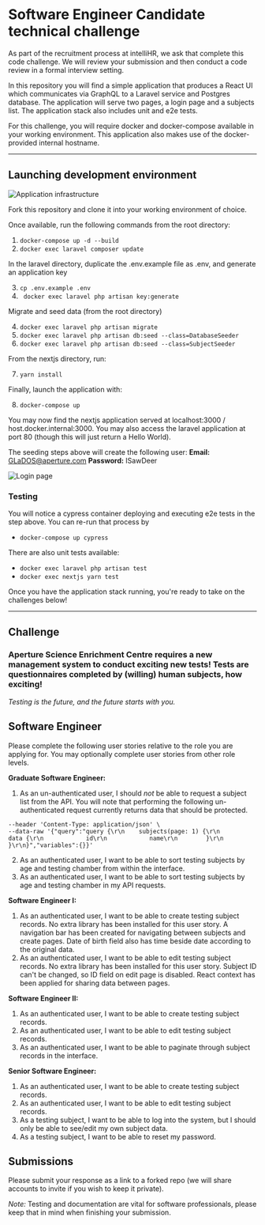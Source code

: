 # Software Engineer Candidate technical challenge

As part of the recruitment process at intelliHR, we ask that complete this code challenge. We will review your submission and then conduct a code review in a formal interview setting.

In this repository you will find a simple application that produces a React UI which communicates via GraphQL to a Laravel service and Postgres database. The application will serve two pages, a login page and a subjects list. The application stack also includes unit and e2e tests.

For this challenge, you will require docker and docker-compose available in your working environment. This application also makes use of the docker-provided internal hostname.

---

## Launching development environment

![Application infrastructure](./infrastructure.jpg)

Fork this repository and clone it into your working environment of choice.

Once available, run the following commands from the root directory:

1. `docker-compose up -d --build`
2. `docker exec laravel composer update`

In the laravel directory, duplicate the .env.example file as .env, and generate an application key

3. `cp .env.example .env`
4. ` docker exec laravel php artisan key:generate`

Migrate and seed data (from the root directory)

4. `docker exec laravel php artisan migrate`
5. `docker exec laravel php artisan db:seed --class=DatabaseSeeder`
6. `docker exec laravel php artisan db:seed --class=SubjectSeeder`

From the nextjs directory, run:

7. `yarn install`

Finally, launch the application with:

8. `docker-compose up`

You may now find the nextjs application served at localhost:3000 / host.docker.internal:3000. You may also access the laravel application at port 80 (though this will just return a Hello World).

The seeding steps above will create the following user:
**Email:** GLaDOS@aperture.com
**Password:** ISawDeer

![Login page](./login.png)

### Testing

You will notice a cypress container deploying and executing e2e tests in the step above. You can re-run that process by

- `docker-compose up cypress`

There are also unit tests available:

- `docker exec laravel php artisan test`
- `docker exec nextjs yarn test`

Once you have the application stack running, you're ready to take on the challenges below!

---

## Challenge

### Aperture Science Enrichment Centre requires a new management system to conduct exciting new tests! Tests are questionnaires completed by (willing) human subjects, how exciting!

_Testing is the future, and the future starts with you._

## Software Engineer

Please complete the following user stories relative to the role you are applying for. You may optionally complete user stories from other role levels.

**Graduate Software Engineer:**

1. As an un-authenticated user, I should _not_ be able to request a subject list from the API. You will note that performing the following un-authenticated request currently returns data that should be protected.

```curl --location --request POST 'http://host.docker.internal/graphql' \
--header 'Content-Type: application/json' \
--data-raw '{"query":"query {\r\n    subjects(page: 1) {\r\n        data {\r\n            id\r\n            name\r\n        }\r\n    }\r\n}","variables":{}}'
```

2. As an authenticated user, I want to be able to sort testing subjects by age and testing chamber from within the interface.
3. As an authenticated user, I want to be able to sort testing subjects by age and testing chamber in my API requests.

**Software Engineer I:**

1. As an authenticated user, I want to be able to create testing subject records.
   No extra library has been installed for this user story.
   A navigation bar has been created for navigating between subjects and create pages.
   Date of birth field also has time beside date according to the original data.
2. As an authenticated user, I want to be able to edit testing subject records.
   No extra library has been installed for this user story.
   Subject ID can't be changed, so ID field on edit page is disabled.
   React context has been applied for sharing data between pages.

**Software Engineer II:**

1. As an authenticated user, I want to be able to create testing subject records.
2. As an authenticated user, I want to be able to edit testing subject records.
3. As an authenticated user, I want to be able to paginate through subject records in the interface.

**Senior Software Engineer:**

1. As an authenticated user, I want to be able to create testing subject records.
2. As an authenticated user, I want to be able to edit testing subject records.
3. As a testing subject, I want to be able to log into the system, but I should only be able to see/edit my own subject data.
4. As a testing subject, I want to be able to reset my password.

## Submissions

Please submit your response as a link to a forked repo (we will share accounts to invite if you wish to keep it private).

_Note:_ Testing and documentation are vital for software professionals, please keep that in mind when finishing your submission.
